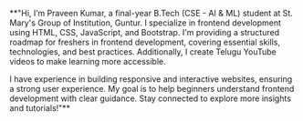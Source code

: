 **"Hi, I’m Praveen Kumar, a final-year B.Tech (CSE - AI & ML) student at St. Mary's Group of Institution, Guntur. I specialize in frontend development using HTML, CSS, JavaScript, and Bootstrap. I'm providing a structured roadmap for freshers in frontend development, covering essential skills, technologies, and best practices. Additionally, I create Telugu YouTube videos to make learning more accessible.

I have experience in building responsive and interactive websites, ensuring a strong user experience. My goal is to help beginners understand frontend development with clear guidance. Stay connected to explore more insights and tutorials!"**